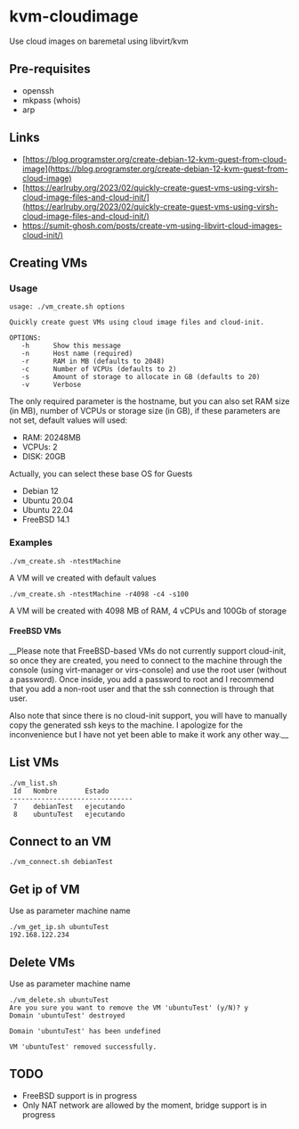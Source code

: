 # kvm-cloudimage
Use cloud images on baremetal using libvirt/kvm

## Pre-requisites
- openssh
- mkpass (whois)
- arp
## Links
- [https://blog.programster.org/create-debian-12-kvm-guest-from-cloud-image](https://blog.programster.org/create-debian-12-kvm-guest-from-cloud-image)
- [https://earlruby.org/2023/02/quickly-create-guest-vms-using-virsh-cloud-image-files-and-cloud-init/](https://earlruby.org/2023/02/quickly-create-guest-vms-using-virsh-cloud-image-files-and-cloud-init/)
- [https://sumit-ghosh.com/posts/create-vm-using-libvirt-cloud-images-cloud-init/)](https://sumit-ghosh.com/posts/create-vm-using-libvirt-cloud-images-cloud-init/)

## Creating VMs
### Usage
```shell
usage: ./vm_create.sh options

Quickly create guest VMs using cloud image files and cloud-init.

OPTIONS:
   -h      Show this message
   -n      Host name (required)
   -r      RAM in MB (defaults to 2048)
   -c      Number of VCPUs (defaults to 2)
   -s      Amount of storage to allocate in GB (defaults to 20)
   -v      Verbose
```

The only required parameter is the hostname, but you can also set RAM size (in MB), number of VCPUs or storage size (in GB), if these parameters are not set, default values will used:
- RAM: 20248MB
- VCPUs: 2
- DISK: 20GB

Actually, you can select these base OS for Guests
- Debian 12
- Ubuntu 20.04
- Ubuntu 22.04
- FreeBSD 14.1 

### Examples 
```shell
./vm_create.sh -ntestMachine
```
A VM will ve created with default values

```shell
./vm_create.sh -ntestMachine -r4098 -c4 -s100
```
A VM will be created with 4098 MB of RAM, 4 vCPUs and 100Gb of storage

#### FreeBSD VMs

__Please note that FreeBSD-based VMs do not currently support cloud-init, so once they are created, you need to connect to the machine through the console (using virt-manager or virs-console) and use the root user (without a password). Once inside, you add a password to root and I recommend that you add a non-root user and that the ssh connection is through that user.

Also note that since there is no cloud-init support, you will have to manually copy the generated ssh keys to the machine. I apologize for the inconvenience but I have not yet been able to make it work any other way.__

## List VMs
```shell
./vm_list.sh 
 Id   Nombre       Estado
-------------------------------
 7    debianTest   ejecutando
 8    ubuntuTest   ejecutando
```
## Connect to an VM
```shell
./vm_connect.sh debianTest
```

## Get ip of VM

Use as parameter machine name
```shell
./vm_get_ip.sh ubuntuTest
192.168.122.234
```

## Delete VMs

Use as parameter machine name
```shell
./vm_delete.sh ubuntuTest
Are you sure you want to remove the VM 'ubuntuTest' (y/N)? y
Domain 'ubuntuTest' destroyed

Domain 'ubuntuTest' has been undefined

VM 'ubuntuTest' removed successfully.
```
## TODO

- FreeBSD support is in progress
- Only NAT network are allowed by the moment, bridge support is in progress
